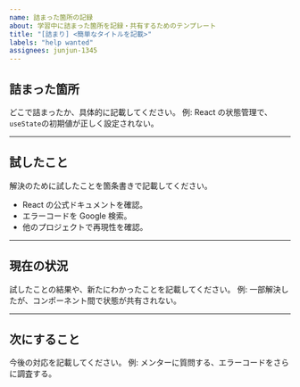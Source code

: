 ```yaml
---
name: 詰まった箇所の記録
about: 学習中に詰まった箇所を記録・共有するためのテンプレート
title: "[詰まり] <簡単なタイトルを記載>"
labels: "help wanted"
assignees: junjun-1345
---
```


## 詰まった箇所

どこで詰まったか、具体的に記載してください。
例: React の状態管理で、`useState`の初期値が正しく設定されない。

---

## 試したこと

解決のために試したことを箇条書きで記載してください。

- React の公式ドキュメントを確認。
- エラーコードを Google 検索。
- 他のプロジェクトで再現性を確認。

---

## 現在の状況

試したことの結果や、新たにわかったことを記載してください。
例: 一部解決したが、コンポーネント間で状態が共有されない。

---

## 次にすること

今後の対応を記載してください。
例: メンターに質問する、エラーコードをさらに調査する。

